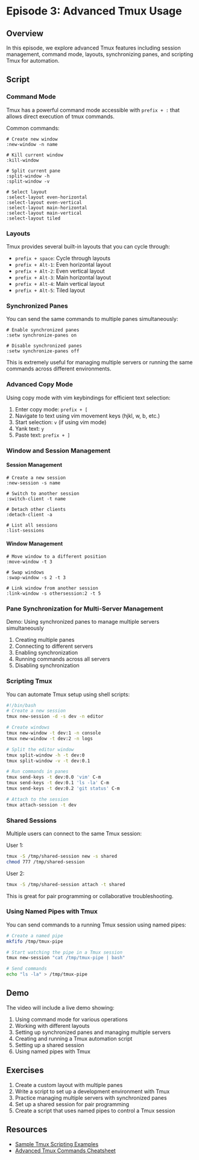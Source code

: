 # Episode 3: Advanced Tmux Usage

## Overview
In this episode, we explore advanced Tmux features including session management, command mode, layouts, synchronizing panes, and scripting Tmux for automation.

## Script

### Command Mode
Tmux has a powerful command mode accessible with `prefix + :` that allows direct execution of tmux commands.

Common commands:
```
# Create new window
:new-window -n name

# Kill current window
:kill-window

# Split current pane
:split-window -h
:split-window -v

# Select layout
:select-layout even-horizontal
:select-layout even-vertical
:select-layout main-horizontal
:select-layout main-vertical
:select-layout tiled
```

### Layouts
Tmux provides several built-in layouts that you can cycle through:

- `prefix + space`: Cycle through layouts
- `prefix + Alt-1`: Even horizontal layout
- `prefix + Alt-2`: Even vertical layout
- `prefix + Alt-3`: Main horizontal layout
- `prefix + Alt-4`: Main vertical layout
- `prefix + Alt-5`: Tiled layout

### Synchronized Panes
You can send the same commands to multiple panes simultaneously:

```
# Enable synchronized panes
:setw synchronize-panes on

# Disable synchronized panes
:setw synchronize-panes off
```

This is extremely useful for managing multiple servers or running the same commands across different environments.

### Advanced Copy Mode
Using copy mode with vim keybindings for efficient text selection:

1. Enter copy mode: `prefix + [`
2. Navigate to text using vim movement keys (hjkl, w, b, etc.)
3. Start selection: `v` (if using vim mode)
4. Yank text: `y`
5. Paste text: `prefix + ]`

### Window and Session Management

#### Session Management
```
# Create a new session
:new-session -s name

# Switch to another session
:switch-client -t name

# Detach other clients
:detach-client -a

# List all sessions
:list-sessions
```

#### Window Management
```
# Move window to a different position
:move-window -t 3

# Swap windows
:swap-window -s 2 -t 3

# Link window from another session
:link-window -s othersession:2 -t 5
```

### Pane Synchronization for Multi-Server Management
Demo: Using synchronized panes to manage multiple servers simultaneously
1. Creating multiple panes
2. Connecting to different servers
3. Enabling synchronization
4. Running commands across all servers
5. Disabling synchronization

### Scripting Tmux
You can automate Tmux setup using shell scripts:

```bash
#!/bin/bash
# Create a new session
tmux new-session -d -s dev -n editor

# Create windows
tmux new-window -t dev:1 -n console
tmux new-window -t dev:2 -n logs

# Split the editor window
tmux split-window -h -t dev:0
tmux split-window -v -t dev:0.1

# Run commands in panes
tmux send-keys -t dev:0.0 'vim' C-m
tmux send-keys -t dev:0.1 'ls -la' C-m
tmux send-keys -t dev:0.2 'git status' C-m

# Attach to the session
tmux attach-session -t dev
```

### Shared Sessions
Multiple users can connect to the same Tmux session:

User 1:
```bash
tmux -S /tmp/shared-session new -s shared
chmod 777 /tmp/shared-session
```

User 2:
```bash
tmux -S /tmp/shared-session attach -t shared
```

This is great for pair programming or collaborative troubleshooting.

### Using Named Pipes with Tmux
You can send commands to a running Tmux session using named pipes:

```bash
# Create a named pipe
mkfifo /tmp/tmux-pipe

# Start watching the pipe in a Tmux session
tmux new-session "cat /tmp/tmux-pipe | bash"

# Send commands
echo "ls -la" > /tmp/tmux-pipe
```

## Demo
The video will include a live demo showing:
1. Using command mode for various operations
2. Working with different layouts
3. Setting up synchronized panes and managing multiple servers
4. Creating and running a Tmux automation script
5. Setting up a shared session
6. Using named pipes with Tmux

## Exercises
1. Create a custom layout with multiple panes
2. Write a script to set up a development environment with Tmux
3. Practice managing multiple servers with synchronized panes
4. Set up a shared session for pair programming
5. Create a script that uses named pipes to control a Tmux session

## Resources
- [Sample Tmux Scripting Examples](/scripts/dev-environment-setup.sh)
- [Advanced Tmux Commands Cheatsheet](/cheatsheets/tmux-advanced.md)